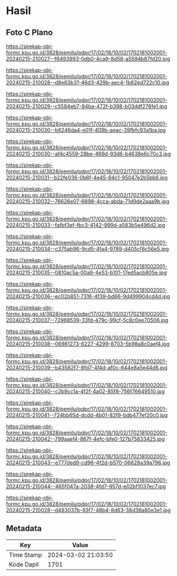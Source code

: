 # Hasil

## Foto C Plano

https://sirekap-obj-formc.kpu.go.id/3828/pemilu/pdpr/17/02/18/10/02/1702181002001-20240215-210027--f6493993-0db0-4ca9-8d58-a5594b87fd20.jpg

https://sirekap-obj-formc.kpu.go.id/3828/pemilu/pdpr/17/02/18/10/02/1702181002001-20240215-210028--d8e63b31-46d3-429b-aec4-1b62ed722c10.jpg

https://sirekap-obj-formc.kpu.go.id/3828/pemilu/pdpr/17/02/18/10/02/1702181002001-20240215-210029--c5584eb7-84ba-472f-b398-b03ddf278fe1.jpg

https://sirekap-obj-formc.kpu.go.id/3828/pemilu/pdpr/17/02/18/10/02/1702181002001-20240215-210030--b6246da4-e01f-409b-aeac-39fbfc93a1ba.jpg

https://sirekap-obj-formc.kpu.go.id/3828/pemilu/pdpr/17/02/18/10/02/1702181002001-20240215-210030--af4c4559-28be-469d-93d6-b4638e6c70c3.jpg

https://sirekap-obj-formc.kpu.go.id/3828/pemilu/pdpr/17/02/18/10/02/1702181002001-20240215-210031--b22fe036-0b6f-4e45-84c1-95047e2b5bb6.jpg

https://sirekap-obj-formc.kpu.go.id/3828/pemilu/pdpr/17/02/18/10/02/1702181002001-20240215-210032--76626e07-6898-4cca-abda-71d9de2aaa9b.jpg

https://sirekap-obj-formc.kpu.go.id/3828/pemilu/pdpr/17/02/18/10/02/1702181002001-20240215-210033--fafbf3ef-fbc3-4142-999d-a583b5e496d2.jpg

https://sirekap-obj-formc.kpu.go.id/3828/pemilu/pdpr/17/02/18/10/02/1702181002001-20240215-210034--c375ab96-9cd5-4fa4-9789-d405cf8c56e5.jpg

https://sirekap-obj-formc.kpu.go.id/3828/pemilu/pdpr/17/02/18/10/02/1702181002001-20240215-210035--0810ac5a-00a9-4e53-b101-17ed5acb805e.jpg

https://sirekap-obj-formc.kpu.go.id/3828/pemilu/pdpr/17/02/18/10/02/1702181002001-20240215-210036--ec02b851-7316-4f39-bd66-9d499904cd4d.jpg

https://sirekap-obj-formc.kpu.go.id/3828/pemilu/pdpr/17/02/18/10/02/1702181002001-20240215-210037--72968539-33fd-479c-99cf-5c8c0ee70506.jpg

https://sirekap-obj-formc.kpu.go.id/3828/pemilu/pdpr/17/02/18/10/02/1702181002001-20240215-210038--06981273-6227-4299-8703-5b98a8c0aef4.jpg

https://sirekap-obj-formc.kpu.go.id/3828/pemilu/pdpr/17/02/18/10/02/1702181002001-20240215-210039--b43582f7-8fd7-4f4d-af0c-644e8a5e44d6.jpg

https://sirekap-obj-formc.kpu.go.id/3828/pemilu/pdpr/17/02/18/10/02/1702181002001-20240215-210040--c2b9cc1a-4f2f-4a02-85f8-756f76649510.jpg

https://sirekap-obj-formc.kpu.go.id/3828/pemilu/pdpr/17/02/18/10/02/1702181002001-20240215-210041--724bb65d-dcdd-4b01-82f9-bdb477ef20c0.jpg

https://sirekap-obj-formc.kpu.go.id/3828/pemilu/pdpr/17/02/18/10/02/1702181002001-20240215-210042--799aaef4-867f-4efc-bfe0-127b75833425.jpg

https://sirekap-obj-formc.kpu.go.id/3828/pemilu/pdpr/17/02/18/10/02/1702181002001-20240215-210043--e777ded9-cd96-4f2d-b570-06628a39a796.jpg

https://sirekap-obj-formc.kpu.go.id/3828/pemilu/pdpr/17/02/18/10/02/1702181002001-20240215-210044--465f047a-2038-4fd7-957d-e02bf1037ec7.jpg

https://sirekap-obj-formc.kpu.go.id/3828/pemilu/pdpr/17/02/18/10/02/1702181002001-20240215-210028--d483037b-93f7-48b4-8d63-38d38a80e3e1.jpg


## Metadata

| Key        | Value               |
| ---------- | ------------------- |
| Time Stamp | 2024-03-02 21:03:50 |
| Kode Dapil | 1701                |



